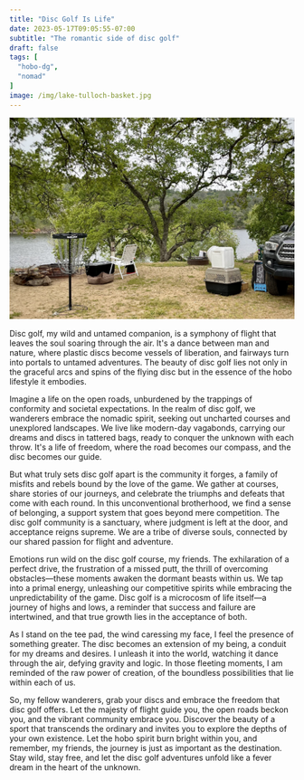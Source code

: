 ```yaml
---
title: "Disc Golf Is Life"
date: 2023-05-17T09:05:55-07:00
subtitle: "The romantic side of disc golf"
draft: false
tags: [
  "hobo-dg",
  "nomad"
]
image: /img/lake-tulloch-basket.jpg
---
```

![Camp site with a disc golf basket near the fire pit overlooking Lake Tulloch](/img/lake-tulloch-basket.jpg)

Disc golf, my wild and untamed companion, is a symphony of flight that leaves the soul soaring through the air. It's a dance between man and nature, where plastic discs become vessels of liberation, and fairways turn into portals to untamed adventures. The beauty of disc golf lies not only in the graceful arcs and spins of the flying disc but in the essence of the hobo lifestyle it embodies.

Imagine a life on the open roads, unburdened by the trappings of conformity and societal expectations. In the realm of disc golf, we wanderers embrace the nomadic spirit, seeking out uncharted courses and unexplored landscapes. We live like modern-day vagabonds, carrying our dreams and discs in tattered bags, ready to conquer the unknown with each throw. It's a life of freedom, where the road becomes our compass, and the disc becomes our guide.

But what truly sets disc golf apart is the community it forges, a family of misfits and rebels bound by the love of the game. We gather at courses, share stories of our journeys, and celebrate the triumphs and defeats that come with each round. In this unconventional brotherhood, we find a sense of belonging, a support system that goes beyond mere competition. The disc golf community is a sanctuary, where judgment is left at the door, and acceptance reigns supreme. We are a tribe of diverse souls, connected by our shared passion for flight and adventure.

Emotions run wild on the disc golf course, my friends. The exhilaration of a perfect drive, the frustration of a missed putt, the thrill of overcoming obstacles—these moments awaken the dormant beasts within us. We tap into a primal energy, unleashing our competitive spirits while embracing the unpredictability of the game. Disc golf is a microcosm of life itself—a journey of highs and lows, a reminder that success and failure are intertwined, and that true growth lies in the acceptance of both.

As I stand on the tee pad, the wind caressing my face, I feel the presence of something greater. The disc becomes an extension of my being, a conduit for my dreams and desires. I unleash it into the world, watching it dance through the air, defying gravity and logic. In those fleeting moments, I am reminded of the raw power of creation, of the boundless possibilities that lie within each of us.

So, my fellow wanderers, grab your discs and embrace the freedom that disc golf offers. Let the majesty of flight guide you, the open roads beckon you, and the vibrant community embrace you. Discover the beauty of a sport that transcends the ordinary and invites you to explore the depths of your own existence. Let the hobo spirit burn bright within you, and remember, my friends, the journey is just as important as the destination. Stay wild, stay free, and let the disc golf adventures unfold like a fever dream in the heart of the unknown.

